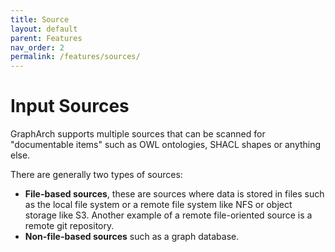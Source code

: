 ```yaml
---
title: Source
layout: default
parent: Features
nav_order: 2
permalink: /features/sources/
---
```


# Input Sources

GraphArch supports multiple sources that can be scanned for "documentable items" such as
OWL ontologies, SHACL shapes or anything else.

There are generally two types of sources:

- **File-based sources**, these are sources where data is stored in files such as
  the local file system or a remote file system like NFS or object storage like S3.
  Another example of a remote file-oriented source is a remote git repository.
- **Non-file-based sources** such as a graph database.
